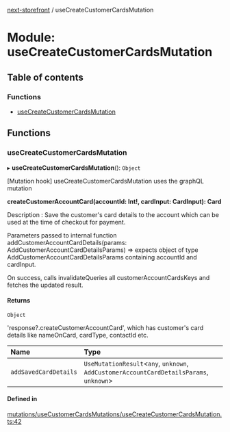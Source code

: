 [next-storefront](../README.md) / useCreateCustomerCardsMutation

# Module: useCreateCustomerCardsMutation

## Table of contents

### Functions

- [useCreateCustomerCardsMutation](useCreateCustomerCardsMutation.md#usecreatecustomercardsmutation)

## Functions

### useCreateCustomerCardsMutation

▸ **useCreateCustomerCardsMutation**(): `Object`

[Mutation hook] useCreateCustomerCardsMutation uses the graphQL mutation

<b>createCustomerAccountCard(accountId: Int!, cardInput: CardInput): Card</b>

Description : Save the customer's card details to the account which can be used at the time of checkout for payment.

Parameters passed to internal function addCustomerAccountCardDetails(params: AddCustomerAccountCardDetailsParams) => expects object of type AddCustomerAccountCardDetailsParams containing accountId and cardInput.

On success, calls invalidateQueries all customerAccountCardsKeys and fetches the updated result.

#### Returns

`Object`

'response?.createCustomerAccountCard', which has customer's card details like nameOnCard, cardType, contactId etc.

| Name                  | Type                                                                                     |
| :-------------------- | :--------------------------------------------------------------------------------------- |
| `addSavedCardDetails` | `UseMutationResult`<`any`, `unknown`, `AddCustomerAccountCardDetailsParams`, `unknown`\> |

#### Defined in

[mutations/useCustomerCardsMutations/useCreateCustomerCardsMutation.ts:42](https://github.com/KiboSoftware/nextjs-storefront/blob/561a164/hooks/mutations/useCustomerCardsMutations/useCreateCustomerCardsMutation.ts#L42)

